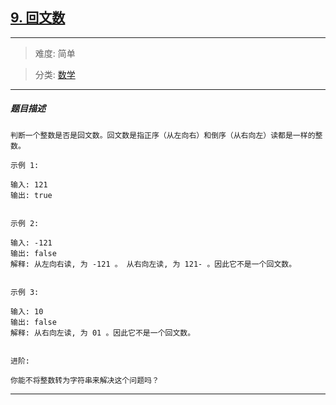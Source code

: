 ## [9. 回文数](https://leetcode-cn.com/problems/palindrome-number/)

---

> 难度: 简单

> 分类:  [数学](https://leetcode-cn.com/tag/math/) 

---

##### 题目描述

```
判断一个整数是否是回文数。回文数是指正序（从左向右）和倒序（从右向左）读都是一样的整数。

示例 1:

输入: 121
输出: true


示例 2:

输入: -121
输出: false
解释: 从左向右读, 为 -121 。 从右向左读, 为 121- 。因此它不是一个回文数。


示例 3:

输入: 10
输出: false
解释: 从右向左读, 为 01 。因此它不是一个回文数。


进阶:

你能不将整数转为字符串来解决这个问题吗？

```

---
